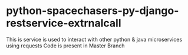 # python-spacechasers-py-django-restservice-extrnalcall
This is service is used to interact with other python &amp; java microservices using requests
Code is present in Master Branch
